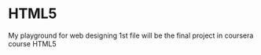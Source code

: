 # HTML5
My playground for web designing
1st file will be the final project in coursera course HTML5
